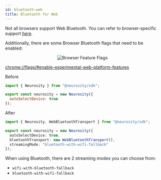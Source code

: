 ```yaml
---
id: bluetooth-web
title: Bluetooth for Web
---
```


Not all browsers support Web Bluetooth. You can refer to browser-specific support [here](https://caniuse.com/web-bluetooth).

Additionally, there are some Browser Bluetooth flags that need to be enabled:

<p align="center">
  <img alt="Browser Feature Flags" src="/img/api/web-bluetooth-browser-flags.png" />
</p>

[chrome://flags/#enable-experimental-web-platform-features](chrome://flags/#enable-experimental-web-platform-features)

Before

```jsx
import { Neurosity } from "@neurosity/sdk";

export const neurosity = new Neurosity({
  autoSelectDevice: true
});
```

After

```ts {1,5-6}
import { Neurosity, WebBluetoothTransport } from "@neurosity/sdk";

export const neurosity = new Neurosity({
  autoSelectDevice: true,
  bluetoothTransport: new WebBluetoothTransport(),
  streamingMode: "bluetooth-with-wifi-fallback"
});
```

When using Bluetooth, there are 2 streaming modes you can choose from:

- `wifi-with-bluetooth-fallback`
- `bluetooth-with-wifi-fallback`
